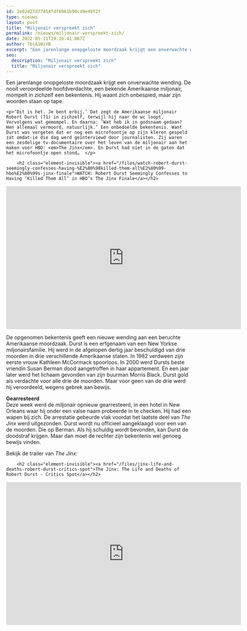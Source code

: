 ```yaml
---
id: 2e02d27d77454fdf8961b90cd9e49f2f
type: nieuws
layout: post
title: "Miljonair verspreekt zich"
permalink: /nieuws/miljonair-verspreekt-zich/
date: 2022-05-11T19:16:41.067Z
author: 7biA1WiYB
excerpt: "Een jarenlange onopgeloste moordzaak krijgt een onverwachte wending. De nooit veroordeelde hoofdverdachte, een bekende Amerikaanse miljonair, mompelt in zichzelf een bekentenis. Hij waant zich onbespied, maar zijn woorden staan op tape.   "
seo:
  description: "Miljonair verspreekt zich"
  title: "Miljonair verspreekt zich"
---
```

Een jarenlange onopgeloste moordzaak krijgt een onverwachte wending. De nooit veroordeelde hoofdverdachte, een bekende Amerikaanse miljonair, mompelt in zichzelf een bekentenis. Hij waant zich onbespied, maar zijn woorden staan op tape.   

    <p>‘Dit is het. Je bent erbij.’ Dat zegt de Amerikaanse miljonair Robert Durst (71) in zichzelf, terwijl hij naar de wc loopt. Vervolgens wat gemompel. En daarna: ‘Wat heb ik in godsnaam gedaan? Hen allemaal vermoord, natuurlijk.’ Een onbedoelde bekentenis. Want Durst was vergeten dat er nog een microfoontje op zijn kleren gespeld zat omdat-ie die dag werd geïnterviewd door journalisten. Zij waren een zesdelige tv-documentaire over het leven van de miljonair aan het maken voor HBO: <em>The Jinx</em>. En Durst had niet in de gaten dat het microfoontje open stond…  </p>
<p><div class="media media-element-container media-default"><div id="file-1922" class="file file-video file-video-youtube">

        <h2 class="element-invisible"><a href="/files/watch-robert-durst-seemingly-confesses-having-%E2%80%98killed-them-all%E2%80%99-hbo%E2%80%99s-jinx-finale">WATCH: Robert Durst Seemingly Confesses to Having ‘Killed Them All’ in HBO’s The Jinx Finale</a></h2>
    
  
  <div class="content">
    <div class="media-youtube-video media-element file-default media-youtube-1">
  <iframe class="media-youtube-player" width="640" height="390" title="WATCH: Robert Durst Seemingly Confesses to Having ‘Killed Them All’ in HBO’s The Jinx Finale" src="https://www.youtube.com/embed/dJMcsj6A-ew?wmode=opaque&controls=" name="WATCH: Robert Durst Seemingly Confesses to Having ‘Killed Them All’ in HBO’s The Jinx Finale" frameborder="0" allowfullscreen="">Video van WATCH: Robert Durst Seemingly Confesses to Having ‘Killed Them All’ in HBO’s The Jinx Finale</iframe>
</div>
  </div>

  
</div>
</div>
<p>De opgenomen bekentenis geeft een nieuwe wending aan een beruchte Amerikaanse moordzaak. Durst is een erfgenaam van een New Yorkse miljonairsfamilie. Hij werd in de afgelopen dertig jaar beschuldigd van drie moorden in drie verschillende Amerikaanse staten. In 1982 verdween zijn eerste vrouw Kathleen McCormack spoorloos. In 2000 werd Dursts beste vriendin Susan Berman dood aangetroffen in haar appartement. En een jaar later werd het lichaam gevonden van zijn buurman Morris Black. Durst gold als verdachte voor alle drie de moorden. Maar voor geen van de drie werd hij veroordeeld, wegens gebrek aan bewijs.</p>
<p><strong>Gearresteerd</strong><br>Deze week werd de miljonair opnieuw gearresteerd, in een hotel in New Orleans waar hij onder een valse naam probeerde in te checken. Hij had een wapen bij zich. De arrestatie gebeurde vlak voordat het laatste deel van <em>The Jinx</em> werd uitgezonden. Durst wordt nu officieel aangeklaagd voor een van de moorden. Die op Berman. Als hij schuldig wordt bevonden, kan Durst de doodstraf krijgen. Maar dan moet de rechter zijn bekentenis wel genoeg bewijs vinden. </p>
<p>Bekijk de trailer van <em>The Jinx: </em></p>
<p><div class="media media-element-container media-default"><div id="file-1923" class="file file-video file-video-youtube">

        <h2 class="element-invisible"><a href="/files/jinx-life-and-deaths-robert-durst-critics-spot">The Jinx: The Life and Deaths of Robert Durst - Critics Spot</a></h2>
    
  
  <div class="content">
    <div class="media-youtube-video media-element file-default media-youtube-2">
  <iframe class="media-youtube-player" width="640" height="390" title="The Jinx: The Life and Deaths of Robert Durst - Critics Spot" src="https://www.youtube.com/embed/_O1nLPUrXOw?wmode=opaque&controls=" name="The Jinx: The Life and Deaths of Robert Durst - Critics Spot" frameborder="0" allowfullscreen="">Video van The Jinx: The Life and Deaths of Robert Durst - Critics Spot</iframe>
</div>
  </div>

  
</div>
</div>
<p> </p>  
